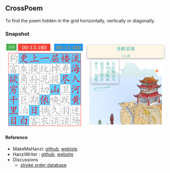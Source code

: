 ## CrossPoem

To find the poem hidden in the grid horizontally, vertically or diagonally.

### Snapshot
![CrossPoem Screenshot](poem/snapshot2.png)


#### Reference
- MakeMeHanzi:  [github](https://github.com/skishore/makemeahanzi), [webiste](https://www.skishore.me/makemeahanzi/)
- HanziWriter : [github](https://github.com/chanind/hanzi-writer), [website](https://chanind.github.io/hanzi-writer/)
- Discussions
  - [stroke order database](https://chinese.stackexchange.com/questions/14101/stroke-order-database)
